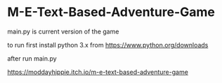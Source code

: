 # M-E-Text-Based-Adventure-Game
main.py is current version of the game

to run first install python 3.x from https://www.python.org/downloads

after run main.py

https://moddayhippie.itch.io/m-e-text-based-adventure-game

